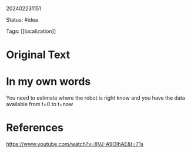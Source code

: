 202402231151

Status: #idea

Tags: [[localization]]

# Original Text

# In my own words

You need to estimate where the robot is right know and you have the data available from t=0 to t=now

# References

https://www.youtube.com/watch?v=8VJ-A9OlhAE&t=71s